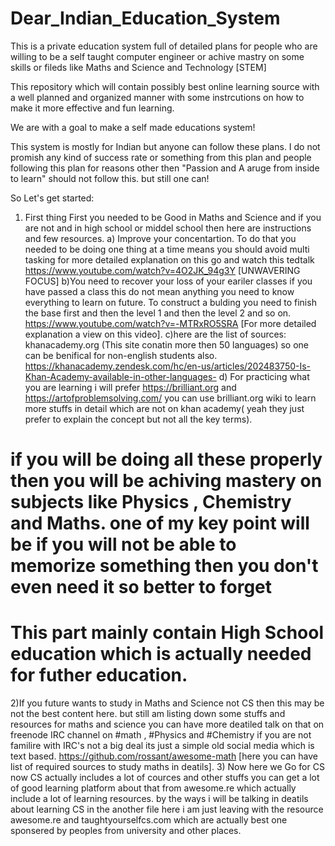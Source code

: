 # Dear_Indian_Education_System
This is a private education system full of detailed plans for people who are willing to be a self taught computer engineer or achive mastry on some skills or fileds like Maths and Science and Technology [STEM]

This repository which will contain possibly best online learning source with a well planned and organized manner with some instrcutions on how to make it more effective and fun learning. 

We are with a goal to make a self made educations system! 

This system is mostly for Indian but anyone can follow these plans. I do not promish any kind of success rate or something from this plan and people following this plan for reasons other then "Passion and A aruge from inside to learn" should not follow this. but still one can! 

So Let's get started:
1) First thing First you needed to be Good in Maths and Science and if you are not and in high school or middel school then here are instructions and few resources. 
  a) Improve your concentartion. To do that you needed to be doing one thing at a time means you should avoid multi tasking for more detailed explanation on this go and watch this tedtalk https://www.youtube.com/watch?v=4O2JK_94g3Y [UNWAVERING FOCUS] 
  b)You need to recover your loss of your eariler classes if you have passed a class this do not mean anything you need to know everything to learn on future. To construct a bulding you need to finish the base first and then the level 1 and then the level 2 and so on. https://www.youtube.com/watch?v=-MTRxRO5SRA [For more detailed explanation a view on this video]. 
  c)here are the list of sources: khanacademy.org (This site conatin more then 50 languages) so one can be benifical for non-english students also. https://khanacademy.zendesk.com/hc/en-us/articles/202483750-Is-Khan-Academy-available-in-other-languages- 
  d) For practicing what you are learning i will prefer https://brilliant.org and https://artofproblemsolving.com/ you can use brilliant.org wiki to learn more stuffs in detail which are not on khan academy( yeah they just prefer to explain the concept but not all the key terms). 
# if you will be doing all these properly then you will be achiving mastery on subjects like Physics , Chemistry and Maths. one of my key point will be if you will not be able to memorize something then you don't even need it so better to forget 
# This part mainly contain High School education which is actually needed for futher education. 

2)If you future wants to study in Maths and Science not CS then this may be not the best content here. but still am listing down some stuffs and resources for maths and science you can have more deatiled talk on that on freenode IRC channel on #math , #Physics and #Chemistry if you are not familire with IRC's not a big deal its just a simple old social media which is text based. 
https://github.com/rossant/awesome-math [here you can have list of required sources to study maths in deatils]. 
3) Now here we Go for CS now CS actually includes a lot of cources and other stuffs you can get a lot of good learning platform about that from awesome.re which actually include a lot of learning resources. by the ways i will be talking in deatils about learning CS in the another file here i am just leaving with the resource awesome.re and taughtyourselfcs.com which are actually best one sponsered by peoples from university and other places.
